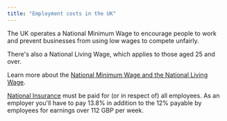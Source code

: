 ```yaml
---
title: "Employment costs in the UK"
---
```


The UK operates a National Minimum Wage to encourage people to work and prevent businesses from using low wages to compete unfairly.
 
There's also a National Living Wage, which applies to those aged 25 and over.

Learn more about the [National Minimum Wage and the National Living Wage](https://www.gov.uk/national-minimum-wage/who-gets-the-minimum-wage).

[National Insurance](https://www.gov.uk/national-insurance/overview) must be paid for (or in respect of) all employees. As an employer you'll have to pay 13.8% in addition to the 12% payable by employees for earnings over 112 GBP per week.
